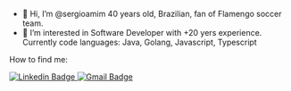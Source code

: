 - 👋 Hi, I’m @sergioamim 40 years old, Brazilian, fan of Flamengo soccer team.
- 👀 I’m interested in Software Developer with +20 yers experience.
Currently code languages: Java, Golang, Javascript, Typescript



How to find me:

[![Linkedin Badge](https://img.shields.io/badge/-Sergio%20Amim-0077B5?style=flat-square&logo=Linkedin&logoColor=white&link=https://www.linkedin.com/in/sergioamim/)  ](https://www.linkedin.com/in/sergioamim/)
[![Gmail Badge](https://img.shields.io/badge/-sergioamim@gmail.com-D14836?style=flat-square&logo=Gmail&logoColor=white&link=mailto:sergioamim@gmail.com)](mailto:sergioamim@gmail.com)

